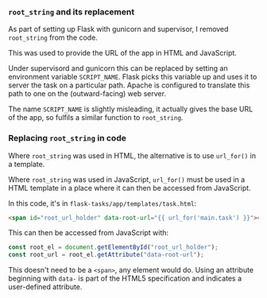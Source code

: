 ### `root_string` and its replacement

As part of setting up Flask with gunicorn and supervisor, I removed `root_string` from the code.

This was used to provide the URL of the app in HTML and JavaScript.

Under supervisord and gunicorn this can be replaced by setting an environment variable `SCRIPT_NAME`. Flask picks this variable up and uses it to server the task on a particular path. Apache is configured to translate this path to one on the (outward-facing) web server.

The name `SCRIPT_NAME` is slightly misleading, it actually gives the base URL of the app, so fulfils a similar function to `root_string`.

### Replacing `root_string` in code

Where `root_string` was used in HTML, the alternative is to use `url_for()` in a template.

Where `root_string` was used in JavaScript, `url_for()` must be used in a HTML template in a place where it can then be accessed from JavaScript.

In this code, it's in `flask-tasks/app/templates/task.html`:

```html
<span id="root_url_holder" data-root-url="{{ url_for('main.task') }}"></span>
```

This can then be accessed from JavaScript with:

```javascript
const root_el = document.getElementById("root_url_holder");
const root_url = root_el.getAttribute("data-root-url");
```

This doesn't need to be a `<span>`, any element would do. Using an attribute beginning with `data-` is part of the HTML5 specification and indicates a user-defined attribute.
